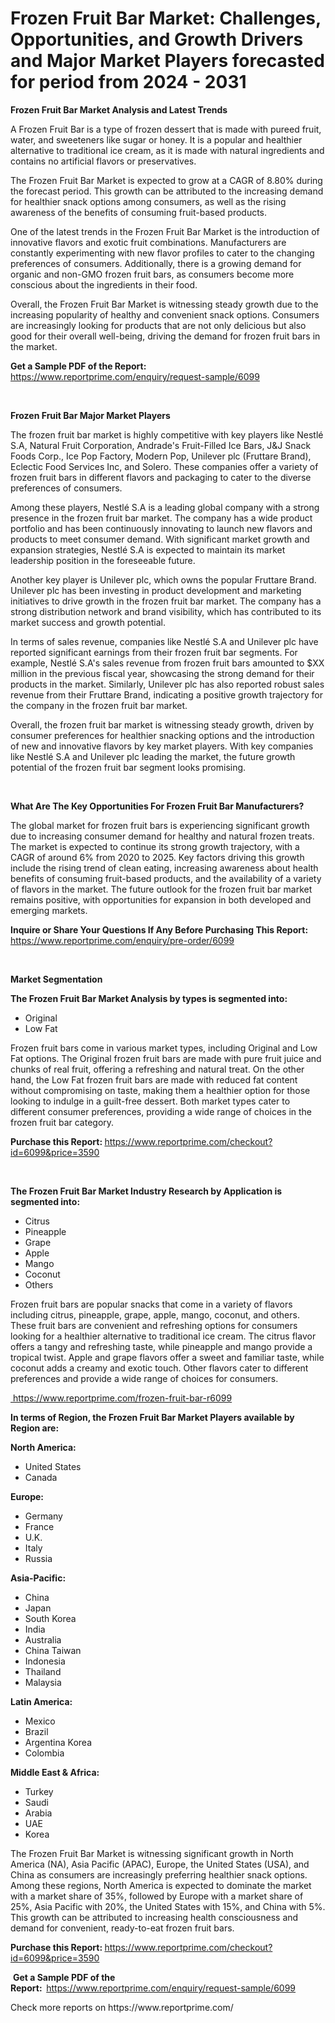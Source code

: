 <p><h1>Frozen Fruit Bar Market: Challenges, Opportunities, and Growth Drivers and Major Market Players forecasted for period from 2024 - 2031</h1></p><p><strong>Frozen Fruit Bar Market Analysis and Latest Trends</strong></p>
<p><p>A Frozen Fruit Bar is a type of frozen dessert that is made with pureed fruit, water, and sweeteners like sugar or honey. It is a popular and healthier alternative to traditional ice cream, as it is made with natural ingredients and contains no artificial flavors or preservatives.</p><p>The Frozen Fruit Bar Market is expected to grow at a CAGR of 8.80% during the forecast period. This growth can be attributed to the increasing demand for healthier snack options among consumers, as well as the rising awareness of the benefits of consuming fruit-based products. </p><p>One of the latest trends in the Frozen Fruit Bar Market is the introduction of innovative flavors and exotic fruit combinations. Manufacturers are constantly experimenting with new flavor profiles to cater to the changing preferences of consumers. Additionally, there is a growing demand for organic and non-GMO frozen fruit bars, as consumers become more conscious about the ingredients in their food.</p><p>Overall, the Frozen Fruit Bar Market is witnessing steady growth due to the increasing popularity of healthy and convenient snack options. Consumers are increasingly looking for products that are not only delicious but also good for their overall well-being, driving the demand for frozen fruit bars in the market.</p></p>
<p><strong>Get a Sample PDF of the Report:&nbsp;</strong> <a href="https://www.reportprime.com/enquiry/request-sample/6099">https://www.reportprime.com/enquiry/request-sample/6099</a></p>
<p>&nbsp;</p>
<p><strong>Frozen Fruit Bar Major Market Players</strong></p>
<p><p>The frozen fruit bar market is highly competitive with key players like Nestlé S.A, Natural Fruit Corporation, Andrade's Fruit-Filled Ice Bars, J&J Snack Foods Corp., Ice Pop Factory, Modern Pop, Unilever plc (Fruttare Brand), Eclectic Food Services Inc, and Solero. These companies offer a variety of frozen fruit bars in different flavors and packaging to cater to the diverse preferences of consumers.</p><p>Among these players, Nestlé S.A is a leading global company with a strong presence in the frozen fruit bar market. The company has a wide product portfolio and has been continuously innovating to launch new flavors and products to meet consumer demand. With significant market growth and expansion strategies, Nestlé S.A is expected to maintain its market leadership position in the foreseeable future.</p><p>Another key player is Unilever plc, which owns the popular Fruttare Brand. Unilever plc has been investing in product development and marketing initiatives to drive growth in the frozen fruit bar market. The company has a strong distribution network and brand visibility, which has contributed to its market success and growth potential.</p><p>In terms of sales revenue, companies like Nestlé S.A and Unilever plc have reported significant earnings from their frozen fruit bar segments. For example, Nestlé S.A's sales revenue from frozen fruit bars amounted to $XX million in the previous fiscal year, showcasing the strong demand for their products in the market. Similarly, Unilever plc has also reported robust sales revenue from their Fruttare Brand, indicating a positive growth trajectory for the company in the frozen fruit bar market.</p><p>Overall, the frozen fruit bar market is witnessing steady growth, driven by consumer preferences for healthier snacking options and the introduction of new and innovative flavors by key market players. With key companies like Nestlé S.A and Unilever plc leading the market, the future growth potential of the frozen fruit bar segment looks promising.</p></p>
<p>&nbsp;</p>
<p><strong>What Are The Key Opportunities For Frozen Fruit Bar Manufacturers?</strong></p>
<p><p>The global market for frozen fruit bars is experiencing significant growth due to increasing consumer demand for healthy and natural frozen treats. The market is expected to continue its strong growth trajectory, with a CAGR of around 6% from 2020 to 2025. Key factors driving this growth include the rising trend of clean eating, increasing awareness about health benefits of consuming fruit-based products, and the availability of a variety of flavors in the market. The future outlook for the frozen fruit bar market remains positive, with opportunities for expansion in both developed and emerging markets.</p></p>
<p><strong>Inquire or Share Your Questions If Any Before Purchasing This Report:</strong> <a href="https://www.reportprime.com/enquiry/pre-order/6099">https://www.reportprime.com/enquiry/pre-order/6099</a></p>
<p>&nbsp;</p>
<p><strong>Market Segmentation</strong></p>
<p><strong>The Frozen Fruit Bar Market Analysis by types is segmented into:</strong></p>
<p><ul><li>Original</li><li>Low Fat</li></ul></p>
<p><p>Frozen fruit bars come in various market types, including Original and Low Fat options. The Original frozen fruit bars are made with pure fruit juice and chunks of real fruit, offering a refreshing and natural treat. On the other hand, the Low Fat frozen fruit bars are made with reduced fat content without compromising on taste, making them a healthier option for those looking to indulge in a guilt-free dessert. Both market types cater to different consumer preferences, providing a wide range of choices in the frozen fruit bar category.</p></p>
<p><strong>Purchase this Report:&nbsp;</strong><a href="https://www.reportprime.com/checkout?id=6099&price=3590">https://www.reportprime.com/checkout?id=6099&price=3590</a></p>
<p>&nbsp;</p>
<p><strong>The Frozen Fruit Bar Market Industry Research by Application is segmented into:</strong></p>
<p><ul><li>Citrus</li><li>Pineapple</li><li>Grape</li><li>Apple</li><li>Mango</li><li>Coconut</li><li>Others</li></ul></p>
<p><p>Frozen fruit bars are popular snacks that come in a variety of flavors including citrus, pineapple, grape, apple, mango, coconut, and others. These fruit bars are convenient and refreshing options for consumers looking for a healthier alternative to traditional ice cream. The citrus flavor offers a tangy and refreshing taste, while pineapple and mango provide a tropical twist. Apple and grape flavors offer a sweet and familiar taste, while coconut adds a creamy and exotic touch. Other flavors cater to different preferences and provide a wide range of choices for consumers.</p></p>
<p><a href="https://www.reportprime.com/frozen-fruit-bar-r6099">&nbsp;https://www.reportprime.com/frozen-fruit-bar-r6099</a></p>
<p><strong>In terms of Region, the Frozen Fruit Bar Market Players available by Region are:</strong></p>
<p>
    <p> <strong> North America: </strong>
        <ul>
            <li>United States</li>
            <li>Canada</li>
        </ul>
        </p> 
    <p> <strong> Europe: </strong>
        <ul>
            <li>Germany</li>
            <li>France</li>
            <li>U.K.</li>
            <li>Italy</li>
            <li>Russia</li>
        </ul>
        </p> 
    <p> <strong> Asia-Pacific: </strong>
        <ul>
            <li>China</li>
            <li>Japan</li>
            <li>South Korea</li>
            <li>India</li>
            <li>Australia</li>
            <li>China Taiwan</li>
            <li>Indonesia</li>
            <li>Thailand</li>
            <li>Malaysia</li>
        </ul>
        </p> 
    <p> <strong> Latin America: </strong>
        <ul>
            <li>Mexico</li>
            <li>Brazil</li>
            <li>Argentina Korea</li>
            <li>Colombia</li>
        </ul>
        </p> 
    <p> <strong> Middle East & Africa: </strong>
        <ul>
            <li>Turkey</li>
            <li>Saudi</li>
            <li>Arabia</li>
            <li>UAE</li>
            <li>Korea</li>
        </ul>
    </p>
    </p>
<p><p>The Frozen Fruit Bar Market is witnessing significant growth in North America (NA), Asia Pacific (APAC), Europe, the United States (USA), and China as consumers are increasingly preferring healthier snack options. Among these regions, North America is expected to dominate the market with a market share of 35%, followed by Europe with a market share of 25%, Asia Pacific with 20%, the United States with 15%, and China with 5%. This growth can be attributed to increasing health consciousness and demand for convenient, ready-to-eat frozen fruit bars.</p></p>
<p><strong>Purchase this Report: </strong><a href="https://www.reportprime.com/checkout?id=6099&price=3590">https://www.reportprime.com/checkout?id=6099&price=3590</a></p>
<p>&nbsp;<strong>Get a Sample PDF of the Report:&nbsp;&nbsp;</strong><a href="https://www.reportprime.com/enquiry/request-sample/6099">https://www.reportprime.com/enquiry/request-sample/6099</a></p>
<p><strong></strong></p>
<p>Check more reports on https://www.reportprime.com/</p>